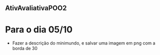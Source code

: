 ## AtivAvaliativaPOO2

# Para o dia 05/10

- Fazer a descrição do minimundo, e salvar uma imagem em png com a borda de 30
